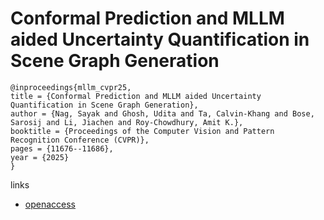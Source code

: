 # Conformal Prediction and MLLM aided Uncertainty Quantification in Scene Graph Generation

```
@inproceedings{mllm_cvpr25,
title = {Conformal Prediction and MLLM aided Uncertainty Quantification in Scene Graph Generation},
author = {Nag, Sayak and Ghosh, Udita and Ta, Calvin-Khang and Bose, Sarosij and Li, Jiachen and Roy-Chowdhury, Amit K.},
booktitle = {Proceedings of the Computer Vision and Pattern Recognition Conference (CVPR)},
pages = {11676--11686},
year = {2025}
}
```

links
- [openaccess](https://openaccess.thecvf.com//content/CVPR2025/html/Nag_Conformal_Prediction_and_MLLM_aided_Uncertainty_Quantification_in_Scene_Graph_CVPR_2025_paper.html)
